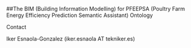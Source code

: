 ##The BIM (Building Information Modelling) for PFEEPSA (Poultry Farm Energy Efficiency Prediction Semantic Assistant) Ontology

Contact

Iker Esnaola-Gonzalez (iker.esnaola AT tekniker.es)
